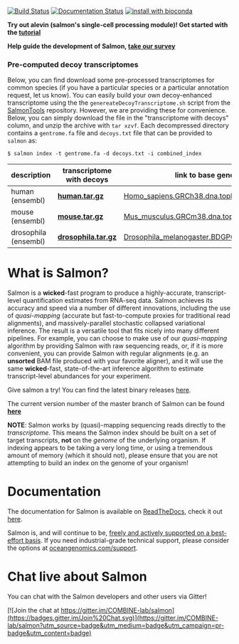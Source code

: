 [![Build Status](https://travis-ci.org/COMBINE-lab/salmon.svg?branch=master)](https://travis-ci.org/COMBINE-lab/salmon)
[![Documentation Status](https://readthedocs.org/projects/salmon/badge/?version=latest)](http://salmon.readthedocs.org/en/latest)
[![install with bioconda](https://img.shields.io/badge/install%20with-bioconda-brightgreen.svg?style=flat-square)](http://bioconda.github.io/recipes/salmon/README.html)


**Try out alevin (salmon's single-cell processing module)!  Get started with the [tutorial](https://combine-lab.github.io/alevin-tutorial/#blog)**

**Help guide the development of Salmon, [take our survey](https://docs.google.com/forms/d/e/1FAIpQLSeWhBNE_fA_0uVHvbAlAulDmfmowv7rAYla879DZpqCARyRTQ/viewform)**

### Pre-computed decoy transcriptomes 

Below, you can find download some pre-processed transcriptomes for common species (if you have a particular species or a particular annotation request, let us know).  You can easily build your own decoy-enhanced transcriptome using the the `genereateDecoyTranscriptome.sh` script from the [SalmonTools](https://github.com/COMBINE-lab/SalmonTools) repository.  However, we are providing these for convenience.  Below, you can simply download the file in the "transcriptome with decoys" column, and unzip the archive with `tar xzvf`.  Each decompressed directory contains a `gentrome.fa` file and `decoys.txt` file that can be provided to `salmon` as:

```
$ salmon index -t gentrome.fa -d decoys.txt -i combined_index
```

| description |transcriptome with decoys  |   link to base genome | link to annotation |
| -------- | ------------- | ------------ | -------------|
| human (ensembl)      | [**human.tar.gz**](http://bit.ly/2HUU7S6) | [Homo_sapiens.GRCh38.dna.toplevel.fa.gz](http://ftp.ensembl.org/pub/release-91/fasta/homo_sapiens/dna/Homo_sapiens.GRCh38.dna.toplevel.fa.gz) | [Homo_sapiens.GRCh38.91.gtf.gz](http://ftp.ensembl.org/pub/release-91/gtf/homo_sapiens/Homo_sapiens.GRCh38.91.gtf.gz) |
| mouse (ensembl)     | [**mouse.tar.gz**](http://bit.ly/2Xoop4X) | [Mus_musculus.GRCm38.dna.toplevel.fa.gz](http://ftp.ensembl.org/pub/release-91/fasta/mus_musculus/dna/Mus_musculus.GRCm38.dna.toplevel.fa.gz) | [Mus_musculus.GRCm38.91.gtf.gz](http://ftp.ensembl.org/pub/release-91/gtf/mus_musculus/Mus_musculus.GRCm38.91.gtf.gz) |
| drosophila (ensembl) | [**drosophila.tar.gz**](http://bit.ly/2KrlCnF) | [Drosophila_melanogaster.BDGP6.dna.toplevel.fa.gz](http://ftp.ensembl.org/pub/release-91/fasta/drosophila_melanogaster/dna/Drosophila_melanogaster.BDGP6.dna.toplevel.fa.gz) | [Drosophila_melanogaster.BDGP6.91.gtf.gz](http://ftp.ensembl.org/pub/release-91/gtf/drosophila_melanogaster/Drosophila_melanogaster.BDGP6.91.gtf.gz) |

What is Salmon?
===============

Salmon is a **wicked**-fast program to produce a highly-accurate, transcript-level quantification estimates from 
RNA-seq data.  Salmon achieves its accuracy and speed via a number of different innovations, including the 
use of *quasi-mapping* (accurate but fast-to-compute proxies for traditional read alignments), and 
massively-parallel stochastic collapsed variational inference.  The result is a versatile tool that fits nicely
into many different pipelines.  For example, you can choose to make use of our *quasi-mapping* algorithm by providing Salmon with raw sequencing reads, or, if it is more convenient, you can provide Salmon with regular alignments (e.g. an **unsorted** BAM file produced with your favorite aligner), and it will use the same **wicked**-fast, state-of-the-art inference algorithm 
to estimate transcript-level abundances for your experiment.

Give salmon a try!  You can find the latest binary releases [here](https://github.com/COMBINE-lab/salmon/releases).

The current version number of the master branch of Salmon can be found [**here**](http://combine-lab.github.io/salmon/version_info/latest)

**NOTE**: Salmon works by (quasi)-mapping sequencing reads directly to the *transcriptome*.  This means the Salmon index should be built on a set of target transcripts, **not** on the *genome* of the underlying organism.  If indexing appears to be taking a very long time, or using a tremendous amount of memory (which it should not), please ensure that you are not attempting to build an index on the genome of your organism!

Documentation
==============

The documentation for Salmon is available on [ReadTheDocs](http://readthedocs.org), check it out [here](http://salmon.readthedocs.org).

Salmon is, and will continue to be, [freely and actively supported on a best-effort basis](https://oceangenomics.com/about/#open).
If you need industrial-grade technical support, please consider the options at [oceangenomics.com/support](http://oceangenomics.com/support).

Chat live about Salmon
======================

You can chat with the Salmon developers and other users via Gitter!

[![Join the chat at https://gitter.im/COMBINE-lab/salmon](https://badges.gitter.im/Join%20Chat.svg)](https://gitter.im/COMBINE-lab/salmon?utm_source=badge&utm_medium=badge&utm_campaign=pr-badge&utm_content=badge)
